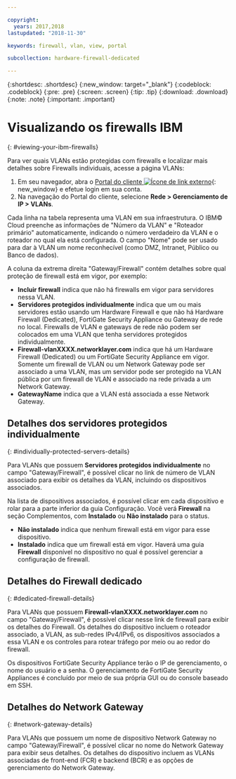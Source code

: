 ```yaml
---

copyright:
  years: 2017,2018
lastupdated: "2018-11-30"

keywords: firewall, vlan, view, portal

subcollection: hardware-firewall-dedicated

---
```


{:shortdesc: .shortdesc}
{:new_window: target="_blank"}
{:codeblock: .codeblock}
{:pre: .pre}
{:screen: .screen}
{:tip: .tip}
{:download: .download}
{:note: .note}
{:important: .important}

# Visualizando os firewalls IBM
{: #viewing-your-ibm-firewalls}

Para ver quais VLANs estão protegidas com firewalls e localizar mais detalhes sobre Firewalls individuais, acesse a página VLANs:

1. Em seu navegador, abra o [Portal do cliente ![Ícone de link externo](../../icons/launch-glyph.svg "Ícone de link externo")](https://control.softlayer.com/){: new_window} e efetue login em sua conta.
2. Na navegação do Portal do cliente, selecione **Rede > Gerenciamento de IP > VLANs**.

Cada linha na tabela representa uma VLAN em sua infraestrutura. O IBM© Cloud preenche as informações de "Número da VLAN"
e "Roteador primário" automaticamente, indicando o número verdadeiro da VLAN e o roteador no qual ela está
configurada. O campo "Nome" pode ser usado para dar à VLAN um nome reconhecível (como DMZ, Intranet, Público ou Banco de dados).

A coluna da extrema direita "Gateway/Firewall" contém detalhes sobre qual proteção de firewall está em vigor, por exemplo:

* **Incluir firewall** indica que não há firewalls em vigor para servidores nessa VLAN.
* **Servidores protegidos individualmente** indica que um ou mais servidores estão usando um Hardware Firewall e que não há Hardware Firewall (Dedicated), FortiGate Security Appliance ou Gateway de rede no local. Firewalls de VLAN e gateways de rede não podem ser colocados em uma VLAN que tenha servidores protegidos individualmente.
* **Firewall-vlanXXXX.networklayer.com** indica que há um Hardware Firewall (Dedicated) ou um FortiGate Security Appliance em vigor. Somente um firewall de VLAN ou um Network Gateway pode ser associado a uma VLAN, mas um servidor pode ser protegido na VLAN pública por um firewall de VLAN e associado na rede privada a um Network Gateway.
* **GatewayName** indica que a VLAN está associada a esse Network Gateway.

## Detalhes dos servidores protegidos individualmente
{: #individually-protected-servers-details}

Para VLANs que possuem **Servidores protegidos individualmente** no campo "Gateway/Firewall", é possível clicar no link de número de VLAN associado para exibir os detalhes da VLAN, incluindo os dispositivos associados.

Na lista de dispositivos associados, é possível clicar em cada dispositivo e rolar para a parte inferior da guia Configuração. Você verá **Firewall** na seção Complementos, com **Instalado** ou **Não instalado** para o status.

* **Não instalado** indica que nenhum firewall está em vigor para esse dispositivo.
* **Instalado** indica que um firewall está em vigor. Haverá uma guia **Firewall** disponível no dispositivo no qual é possível gerenciar a configuração de firewall.

## Detalhes do Firewall dedicado
{: #dedicated-firewall-details}

Para VLANs que possuem **Firewall-vlanXXXX.networklayer.com** no campo "Gateway/Firewall", é possível clicar nesse link de firewall para exibir os detalhes do Firewall. Os detalhes do dispositivo incluem o roteador associado, a VLAN, as sub-redes IPv4/IPv6, os dispositivos associados a essa VLAN e os controles para rotear tráfego por meio ou ao redor do firewall.

Os dispositivos FortiGate Security Appliance terão o IP de gerenciamento, o nome do usuário e a senha.  O gerenciamento de FortiGate Security Appliances é concluído por meio de sua própria GUI ou do console baseado em SSH.

## Detalhes do Network Gateway
{: #network-gateway-details}

Para VLANs que possuem um nome de dispositivo Network Gateway no campo "Gateway/Firewall", é possível clicar no nome do Network Gateway para exibir seus detalhes. Os detalhes do dispositivo incluem as VLANs associadas de front-end (FCR) e backend (BCR) e as opções de gerenciamento do Network Gateway.
